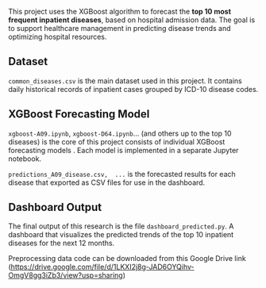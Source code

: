 This project uses the XGBoost algorithm to forecast the **top 10 most frequent inpatient diseases**, based on hospital admission data. The goal is to support healthcare management in predicting disease trends and optimizing hospital resources.

## Dataset
 `common_diseases.csv` is the main dataset used in this project. It contains daily historical records of inpatient cases grouped by ICD-10 disease codes.

 ## XGBoost Forecasting Model
 `xgboost-A09.ipynb`, `xgboost-D64.ipynb`... (and others up to the top 10 diseases) is the core of this project consists of individual XGBoost forecasting models . Each model is implemented in a separate Jupyter notebook.

 `predictions_A09_disease.csv,  ...` is the forecasted results for each disease that exported as CSV files for use in the dashboard.
 
 ## Dashboard Output
The final output of this research is the file  `dashboard_predicted.py`. A dashboard that visualizes the predicted trends of the top 10 inpatient diseases for the next 12 months.

Preprocessing data code can be downloaded from this Google Drive link (https://drive.google.com/file/d/1LKXI2j8g-JAD6OYQihv-OmgV8gg3iZb3/view?usp=sharing)
